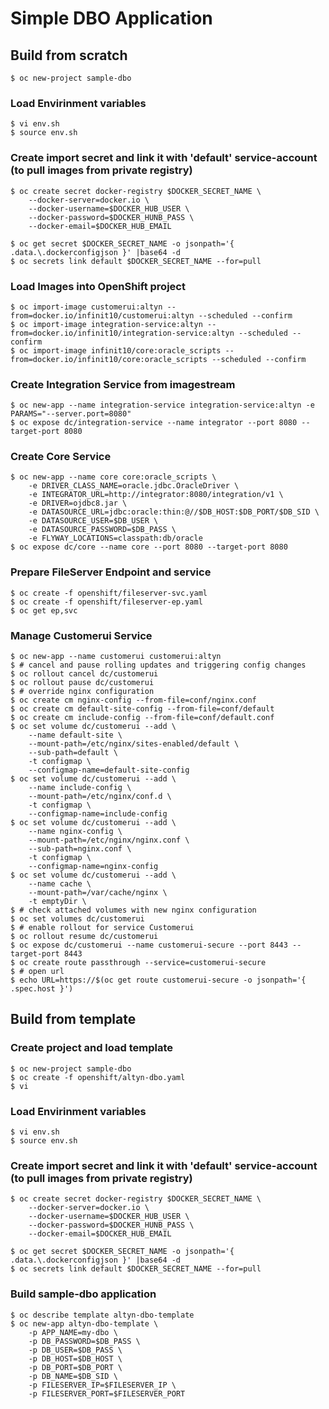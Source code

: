 # Simple DBO Application
## Build from scratch
```
$ oc new-project sample-dbo
```
### Load Envirinment variables
```
$ vi env.sh
$ source env.sh
```

### Create import secret and link it with 'default' service-account (to pull images from private registry)
```
$ oc create secret docker-registry $DOCKER_SECRET_NAME \
    --docker-server=docker.io \
    --docker-username=$DOCKER_HUB_USER \
    --docker-password=$DOCKER_HUNB_PASS \
    --docker-email=$DOCKER_HUB_EMAIL

$ oc get secret $DOCKER_SECRET_NAME -o jsonpath='{ .data.\.dockerconfigjson }' |base64 -d
$ oc secrets link default $DOCKER_SECRET_NAME --for=pull
```

### Load Images into OpenShift project
```
$ oc import-image customerui:altyn --from=docker.io/infinit10/customerui:altyn --scheduled --confirm
$ oc import-image integration-service:altyn --from=docker.io/infinit10/integration-service:altyn --scheduled --confirm
$ oc import-image infinit10/core:oracle_scripts --from=docker.io/infinit10/core:oracle_scripts --scheduled --confirm
```

### Create Integration Service from imagestream
```
$ oc new-app --name integration-service integration-service:altyn -e PARAMS="--server.port=8080"
$ oc expose dc/integration-service --name integrator --port 8080 --target-port 8080
```

### Create Core Service
```
$ oc new-app --name core core:oracle_scripts \
    -e DRIVER_CLASS_NAME=oracle.jdbc.OracleDriver \
    -e INTEGRATOR_URL=http://integrator:8080/integration/v1 \
    -e DRIVER=ojdbc8.jar \
    -e DATASOURCE_URL=jdbc:oracle:thin:@//$DB_HOST:$DB_PORT/$DB_SID \
    -e DATASOURCE_USER=$DB_USER \
    -e DATASOURCE_PASSWORD=$DB_PASS \
    -e FLYWAY_LOCATIONS=classpath:db/oracle
$ oc expose dc/core --name core --port 8080 --target-port 8080
```

### Prepare FileServer Endpoint and service
```
$ oc create -f openshift/fileserver-svc.yaml
$ oc create -f openshift/fileserver-ep.yaml
$ oc get ep,svc
```

### Manage Customerui Service
```
$ oc new-app --name customerui customerui:altyn
$ # cancel and pause rolling updates and triggering config changes
$ oc rollout cancel dc/customerui
$ oc rollout pause dc/customerui
$ # override nginx configuration
$ oc create cm nginx-config --from-file=conf/nginx.conf
$ oc create cm default-site-config --from-file=conf/default
$ oc create cm include-config --from-file=conf/default.conf
$ oc set volume dc/customerui --add \
    --name default-site \
    --mount-path=/etc/nginx/sites-enabled/default \
    --sub-path=default \
    -t configmap \
    --configmap-name=default-site-config
$ oc set volume dc/customerui --add \
    --name include-config \
    --mount-path=/etc/nginx/conf.d \
    -t configmap \
    --configmap-name=include-config
$ oc set volume dc/customerui --add \
    --name nginx-config \
    --mount-path=/etc/nginx/nginx.conf \
    --sub-path=nginx.conf \
    -t configmap \
    --configmap-name=nginx-config
$ oc set volume dc/customerui --add \
    --name cache \
    --mount-path=/var/cache/nginx \
    -t emptyDir \
$ # check attached volumes with new nginx configuration
$ oc set volumes dc/customerui
$ # enable rollout for service Customerui
$ oc rollout resume dc/customerui
$ oc expose dc/customerui --name customerui-secure --port 8443 --target-port 8443
$ oc create route passthrough --service=customerui-secure
$ # open url
$ echo URL=https://$(oc get route customerui-secure -o jsonpath='{ .spec.host }')
```
## Build from template
### Create project and load template
```
$ oc new-project sample-dbo
$ oc create -f openshift/altyn-dbo.yaml
$ vi 
```
### Load Envirinment variables
```
$ vi env.sh
$ source env.sh
```
### Create import secret and link it with 'default' service-account (to pull images from private registry)
```
$ oc create secret docker-registry $DOCKER_SECRET_NAME \
    --docker-server=docker.io \
    --docker-username=$DOCKER_HUB_USER \
    --docker-password=$DOCKER_HUNB_PASS \
    --docker-email=$DOCKER_HUB_EMAIL

$ oc get secret $DOCKER_SECRET_NAME -o jsonpath='{ .data.\.dockerconfigjson }' |base64 -d
$ oc secrets link default $DOCKER_SECRET_NAME --for=pull
```
### Build sample-dbo application
```
$ oc describe template altyn-dbo-template
$ oc new-app altyn-dbo-template \
    -p APP_NAME=my-dbo \
    -p DB_PASSWORD=$DB_PASS \
    -p DB_USER=$DB_PASS \
    -p DB_HOST=$DB_HOST \
    -p DB_PORT=$DB_PORT \
    -p DB_NAME=$DB_SID \
    -p FILESERVER_IP=$FILESERVER_IP \
    -p FILESERVER_PORT=$FILESERVER_PORT
```
